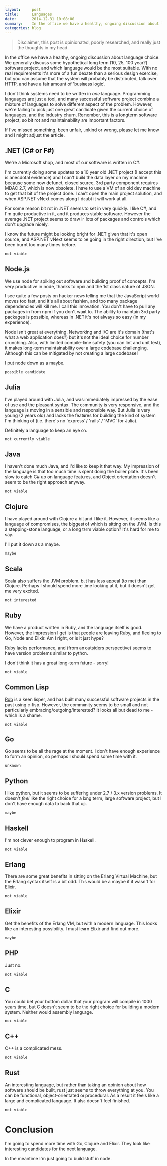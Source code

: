 ```yaml
---
layout:     post
title:      Languages
date:       2014-12-31 10:08:00
summary:    In the office we have a healthy, ongoing discussion about language choice. We generally discuss some hypothetical long term (10, 25, 100 year?) software project, and what language would be the most suitable.
categories: blog
---
```


> Disclaimer, this post is opinionated, poorly researched, and really just the thoughts in my head.

In the office we have a healthy, ongoing discussion about language choice. We generally discuss some hypothetical long term (10, 25, 100 year?) software project, and which language would be the most suitable. With no real requirements it's more of a fun debate than a serious design exercise, but you can assume that the system will probably be distributed, talk over HTTP, and have a fair amount of 'business logic'.

I don't think systems need to be written in _one_ language. Programming languages are just a tool, and many successful software project combine a mixture of languages to solve different aspect of the problem. However, we're failing to pick just one great candidate given the current choice of languages, and the industry churn. Remember, this is a longterm software project, so bit rot and maintainability are important factors.

If I've missed something, been unfair, unkind or wrong, please let me know and I might adjust the article.

## .NET (C# or F#)

We're a Microsoft shop, and most of our software is written in C#.

I'm currently doing some updates to a 10 year old .NET project (I accept this is anecdotal evidence) and I can't build the data layer on my machine because some now defunct, closed source, 3rd party component requires MDAC 2.7, which is now obsolete. I have to use a VM of an old dev machine to get that bit of the project done. I can't open the main project solution, and when ASP.NET vNext comes along I doubt it will work at all.

For some reason bit rot in .NET seems to set in very quickly. I like C#, and I'm quite productive in it, and it produces stable software. However the average .NET project seems to draw in lots of packages and controls which don't upgrade nicely. 

I know the future might be looking bright for .NET given that it's open source, and ASP.NET vNext seems to be going in the right direction, but I've been burnt too many times before.

`not viable`

## Node.js

We use node for spiking out software and building proof of concepts. I'm very productive in node, thanks to npm and the 1st class nature of JSON.

I see quite a few posts on hacker news telling me that the JavaScript world moves too fast, and it's all about fashion, and too many package dependencies will kill me. I call this innovation. You don't have to pull any packages in from npm if you don't want to. The ability to maintain 3rd party packages is possible, whereas in .NET it's not always so easy (in my experience).

Node isn't great at everything. Networking and I/O are it's domain (that's what a web application does?) but it's not the ideal choice for number crunching. Also, with limited compile-time safety (you can lint and unit test), it makes long-term maintainability over a large codebase challenging. Although this can be mitigated by not creating a large codebase!

I put node down as a maybe. 

`possible candidate`

## Julia

I've played around with Julia, and was immediately impressed by the ease of use and the pleasant syntax. The community is very responsive, and the language is moving in a sensible and responsible way. But Julia is very young (2 years old) and lacks the features for building the kind of system I'm thinking of (i.e. there's no 'express' / 'rails' / 'MVC' for Julia).

Definitely a language to keep an eye on.

`not currently viable`

## Java

I haven't done much Java, and I'd like to keep it that way. My impression of the language is that too much time is spent doing the boiler plate. It's been slow to catch C# up on language features, and Object orientation doesn't seem to be the right approach anyway.

`not viable`

## Clojure

I have played around with Clojure a bit and I like it. However, it seems like a language of compromises, the biggest of which is sitting on the JVM. Is this a stepping-stone language, or a long term viable option? It's hard for me to say.

I'll put it down as a maybe.

`maybe`

## Scala

Scala also suffers the JVM problem, but has less appeal (to me) than Clojure. Perhaps I should spend more time looking at it, but it doesn't get me very excited.

`not interested`

## Ruby

We have a product written in Ruby, and the language itself is good. However, the impression I get is that people are leaving Ruby, and fleeing to Go, Node and Elixir. Am I right, or is it just hype? 

Ruby lacks performance, and (from an outsiders perspective) seems to have version problems similar to python. 

I don't think it has a great long-term future - sorry!

`not viable`

## Common Lisp

[Rob](http://www.robblackwell.org.uk/) is a keen lisper, and has built many successful software projects in the past using c-lisp. However, the community seems to be small and not particularly embracing/outgoing/interested? It looks all but dead to me - which is a shame.

`not viable`

## Go

Go seems to be all the rage at the moment. I don't have enough experience to form an opinion, so perhaps I should spend some time with it.

`unknown`

## Python

I like python, but it seems to be suffering under 2.7 / 3.x version problems. It doesn't _feel_ like the right choice for a long term, large software project, but I don't have enough data to back that up.

`maybe`

## Haskell

I'm not clever enough to program in Haskell. 

`not viable`

## Erlang

There are some great benefits in sitting on the Erlang Virtual Machine, but the Erlang syntax itself is a bit odd. This would be a maybe if it wasn't for Elixir.

`not viable`

## Elixir

Get the benefits of the Erlang VM, but with a modern language. This looks like an interesting possibility. I must learn Elixir and find out more.

`maybe`

## PHP

Just no.

`not viable`

## C

You could bet your bottom dollar that your program will compile in 1000 years time, but C doesn't seem to be the right choice for building a modern system. Neither would assembly language.

`not viable`

## C++

C++ is a complicated mess.

`not viable`

## Rust

An interesting language, but rather than taking an opinion about how software should be built, rust just seems to throw everything at you. You can be functional, object-orientated or procedural. As a result it feels like a large and complicated language. It also doesn't feel finished.

`not viable`

# Conclusion

I'm going to spend more time with Go, Clojure and Elixir. They look like interesting candidates for the next language. 

In the meantime I'm just going to build stuff in node.